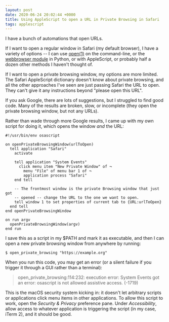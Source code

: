 ```yaml
---
layout: post
date: 2020-06-24 20:02:44 +0000
title: Using AppleScript to open a URL in Private Browsing in Safari
tags: applescript
---
```


I have a bunch of automations that open URLs.

If I want to open a regular window in Safari (my default browser), I have a variety of options -- I can use [open(1)](https://linux.die.net/man/1/open) on the command-line, or the [webbrowser module](https://docs.python.org/3/library/webbrowser.html) in Python, or with AppleScript, or probably half a dozen other methods I haven't thought of.

If I want to open a private browsing window, my options are more limited.
The Safari AppleScript dictionary doesn't know about private browsing, and all the other approaches I've seen are just passing Safari the URL to open.
They can't give it any instructions beyond "please open this URL".

If you ask Google, there are lots of suggestions, but I struggled to find good code.
Many of the results are broken, slow, or incomplete (they open the private browsing window, but not any URLs).

Rather than wade through more Google results, I came up with my own script for doing it, which opens the window *and* the URL:

```applescript
#!/usr/bin/env osascript

on openPrivateBrowsingWindow(urlToOpen)
  tell application "Safari"
    activate

    tell application "System Events"
      click menu item "New Private Window" of ¬
        menu "File" of menu bar 1 of ¬
        application process "Safari"
    end tell

    -- The frontmost window is the private Browsing window that just got
    -- opened -- change the URL to the one we want to open.
    tell window 1 to set properties of current tab to {URL:urlToOpen}
  end tell
end openPrivateBrowsingWindow

on run argv
  openPrivateBrowsingWindow(argv)
end run
```

I save this as a script in my $PATH and mark it as executable, and then I can open a new private browsing window from anywhere by running:

```console
$ open_private_browsing "https://example.org"
```

When you run this code, you may get an error (or a silent failure if you trigger it through a GUI rather than a terminal):

> open_private_browsing:114:232: execution error: System Events got an error: osascript is not allowed assistive access. (-1719)

This is the macOS security system kicking in: it doesn't let arbitrary scripts or applications click menu items in other applications.
To allow this script to work, open the *Security & Privacy* preference pane.
Under *Accessibility*, allow access to whatever application is triggering the script (in my case, iTerm 2), and it should be good.
